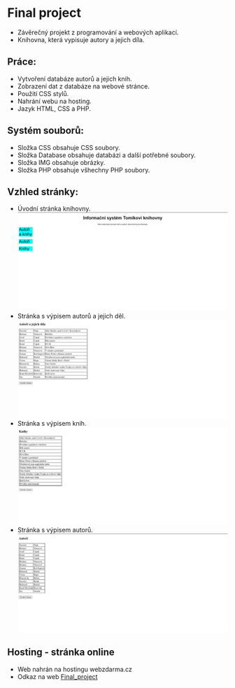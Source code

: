 # Final project

- Závěrečný projekt z programování a webových aplikací.
- Knihovna, která vypisuje autory a jejich díla.

## Práce:

- Vytvoření databáze autorů a jejich knih.
- Zobrazení dat z databáze na webové stránce.
- Použití CSS stylů.
- Nahrání webu na hosting.
- Jazyk HTML, CSS a PHP.

## Systém souborů:

- Složka CSS obsahuje CSS soubory.
- Složka Database obsahuje databázi a další potřebné soubory.
- Složka IMG obsahuje obrázky.
- Složka PHP obsahuje všhechny PHP soubory.

## Vzhled stránky:

- Úvodní stránka knihovny.
  <img src = "IMG/obr1.jpg" >
- Stránka s výpisem autorů a jejich děl.
  <img src = "IMG/obr2.jpg" >
- Stránka s výpisem knih.
  <img src = "IMG/obr3.jpg" >
- Stránka s výpisem autorů.
  <img src = "IMG/obr4.jpg" >

## Hosting - stránka online

- Web nahrán na hostingu webzdarma.cz
- Odkaz na web [Final_project](http://autory-knihy.euweb.cz/)

